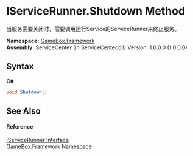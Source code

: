 # IServiceRunner.Shutdown Method 
 

当服务需要关闭时，需要调用运行Service的ServiceRunner来终止服务。

**Namespace:**&nbsp;<a href="a8957fe6-9cc0-3a6d-cd5c-a2a246efee1e">GameBox.Framework</a><br />**Assembly:**&nbsp;ServiceCenter (in ServiceCenter.dll) Version: 1.0.0.0 (1.0.0.0)

## Syntax

**C#**<br />
``` C#
void Shutdown()
```


## See Also


#### Reference
<a href="b4ea1b3a-c57d-bdbe-6bb2-31b5ecd4a8ec">IServiceRunner Interface</a><br /><a href="a8957fe6-9cc0-3a6d-cd5c-a2a246efee1e">GameBox.Framework Namespace</a><br />